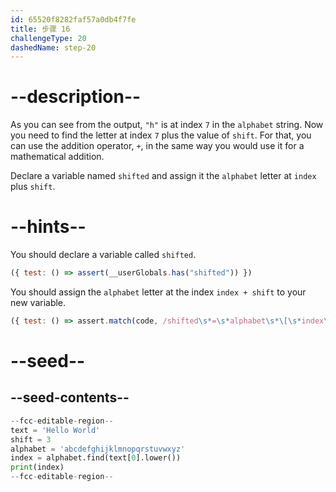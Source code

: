 ```yaml
---
id: 65520f8282faf57a0db4f7fe
title: 步骤 16
challengeType: 20
dashedName: step-20
---
```


# --description--

As you can see from the output, `"h"` is at index `7` in the `alphabet` string. Now you need to find the letter at index `7` plus the value of `shift`. For that, you can use the addition operator, `+`, in the same way you would use it for a mathematical addition.

Declare a variable named `shifted` and assign it the `alphabet` letter at `index` plus `shift`.

# --hints--

You should declare a variable called `shifted`.

```js
({ test: () => assert(__userGlobals.has("shifted")) })
```

You should assign the `alphabet` letter at the index `index + shift` to your new variable.

```js
({ test: () => assert.match(code, /shifted\s*=\s*alphabet\s*\[\s*index\s*\+\s*shift\s*\]/) })
```

# --seed--

## --seed-contents--

```py
--fcc-editable-region--
text = 'Hello World'
shift = 3
alphabet = 'abcdefghijklmnopqrstuvwxyz'
index = alphabet.find(text[0].lower())
print(index)
--fcc-editable-region--
```
